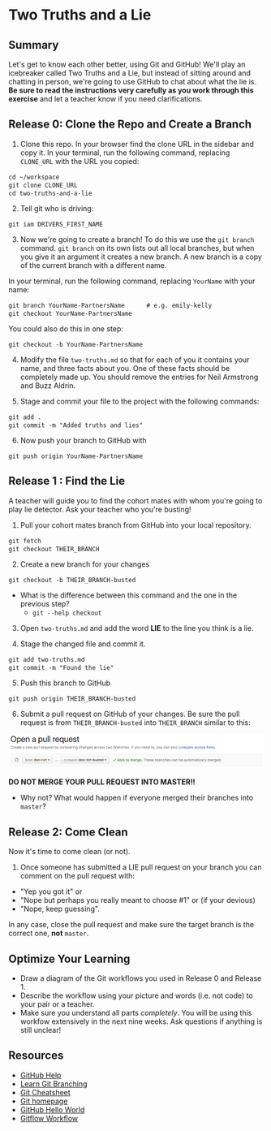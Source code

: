 # Two Truths and a Lie

## Summary

Let's get to know each other better, using Git and GitHub! We'll play an icebreaker called Two Truths and a Lie, but instead of sitting around and chatting in person, we're going to use GitHub to chat about what the lie is. **Be sure to read the instructions very carefully as you work through this exercise** and let a teacher know if you need clarifications.


## Release 0: Clone the Repo and Create a Branch

1. Clone this repo. In your browser find the clone URL in the sidebar and copy it. In your terminal, run the following command, replacing `CLONE_URL` with the URL you copied:

  ```shell
  cd ~/workspace
  git clone CLONE_URL
  cd two-truths-and-a-lie
  ```

2. Tell git who is driving:

  ```shell
  git iam DRIVERS_FIRST_NAME
  ```

3. Now we're going to create a branch! To do this we use the `git branch` command. `git branch` on its own lists out all local branches, but when you give it an argument it creates a new branch. A new branch is a copy of the current branch with a different name.

  In your terminal, run the following command, replacing `YourName` with your name:

  ```shell
  git branch YourName-PartnersName      # e.g. emily-kelly
  git checkout YourName-PartnersName
  ```

  You could also do this in one step:

  ```shell
  git checkout -b YourName-PartnersName
  ```

4. Modify the file `two-truths.md` so that for each of you it contains your name, and three facts about you. One of these facts should be completely made up. You should remove the entries for Neil Armstrong and Buzz Aldrin. 

5. Stage and commit your file to the project with the following commands:

  ```shell
  git add .
  git commit -m "Added truths and lies"
  ```

6. Now push your branch to GitHub with

  ``` shell
  git push origin YourName-PartnersName
  ```
  

## Release 1 : Find the Lie
A teacher will guide you to find the cohort mates with whom you're going to play lie detector. Ask your teacher who you're busting!

1. Pull your cohort mates branch from GitHub into your local repository.

  ```shell
  git fetch
  git checkout THEIR_BRANCH
  ```

2. Create a new branch for your changes

  ```shell
  git checkout -b THEIR_BRANCH-busted
  ```

  * What is the difference between this command and the one in the previous step? 
    * `git --help checkout`

3. Open `two-truths.md` and add the word **LIE** to the line you think is a lie.

4. Stage the changed file and commit it.

  ```shell
  git add two-truths.md
  git commit -m "Found the lie"
  ```

5. Push this branch to GitHub

  ```shell
  git push origin THEIR_BRANCH-busted
  ```

6. Submit a pull request on GitHub of your changes. Be sure the pull request is from `THEIR_BRANCH-busted` into `THEIR_BRANCH` similar to this:

  ![](pull-request-example.png "pull request example")

  **DO NOT MERGE YOUR PULL REQUEST INTO MASTER!!**

  * Why not? What would happen if everyone merged their branches into `master`?


## Release 2: Come Clean

Now it's time to come clean (or not).

1. Once someone has submitted a LIE pull request on your branch you can comment on the pull request with:

  * "Yep you got it" or
  * "Nope but perhaps you really meant to choose #1" or (if your devious)
  * "Nope, keep guessing".

  In any case, close the pull request and make sure the target branch is the correct one, **not** `master`.

## Optimize Your Learning

* Draw a diagram of the Git workflows you used in Release 0 and Release 1.
* Describe the workflow using your picture and words (i.e. not code) to your pair or a teacher.
* Make sure you understand all parts _completely_. You will be using this workfow extensively in the next nine weeks. Ask questions if anything is still unclear!

## Resources

* [GitHub Help](https://help.github.com/)
* [Learn Git Branching](http://pcottle.github.io/learnGitBranching/)
* [Git Cheatsheet](http://byte.kde.org/~zrusin/git/git-cheat-sheet-medium.png)
* [Git homepage](https://git-scm.com/)
* [GitHub Hello World](https://guides.github.com/activities/hello-world/)
* [Gitflow Workflow](https://www.atlassian.com/git/tutorials/comparing-workflows/gitflow-workflow)

